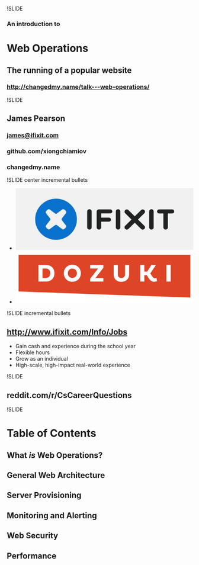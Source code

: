 !SLIDE 
### An introduction to
# Web Operations
## The running of a popular website
### http://changedmy.name/talk---web-operations/

!SLIDE
## James Pearson
### james@ifixit.com
### github.com/xiongchiamiov
### changedmy.name

!SLIDE center incremental bullets
* ![iFixit](ifixit.png)
* ![Dozuki](dozuki.png)

!SLIDE incremental bullets
## http://www.ifixit.com/Info/Jobs

* Gain cash and experience during the school year
* Flexible hours
* Grow as an individual
* High-scale, high-impact real-world experience

!SLIDE
## reddit.com/r/CsCareerQuestions

!SLIDE
# Table of Contents #
## What *is* Web Operations?
## General Web Architecture
## Server Provisioning
## Monitoring and Alerting
## Web Security
## Performance

